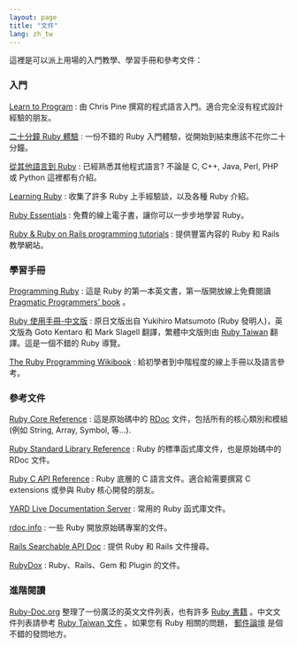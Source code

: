 ```yaml
---
layout: page
title: "文件"
lang: zh_tw
---
```


這裡是可以派上用場的入門教學、學習手冊和參考文件：

### 入門

[Learn to Program][1]
: 由 Chris Pine 撰寫的程式語言入門。適合完全沒有程式設計經驗的朋友。

[二十分鐘 Ruby 體驗](/zh_tw/documentation/quickstart/)
: 一份不錯的 Ruby 入門體驗，從開始到結束應該不花你二十分鐘。

[從其他語言到 Ruby](/zh_tw/documentation/ruby-from-other-languages/)
: 已經熟悉其他程式語言? 不論是 C, C++, Java, Perl, PHP 或 Python 這裡都有介紹。

[Learning Ruby][2]
: 收集了許多 Ruby 上手經驗談，以及各種 Ruby 介紹。

[Ruby Essentials][3]
: 免費的線上電子書，讓你可以一步步地學習 Ruby。

[Ruby &amp; Ruby on Rails programming tutorials][4]
: 提供豐富內容的 Ruby 和 Rails 教學網站。

### 學習手冊

[Programming Ruby][5]
: 這是 Ruby 的第一本英文書，第一版開放線上免費閱讀 [Pragmatic Programmers’ book][6] 。

[Ruby 使用手冊-中文版][7]
: 原日文版出自 Yukihiro Matsumoto (Ruby 發明人)，英文版為 Goto Kentaro 和 Mark Slagell
  翻譯，繁體中文版則由 [Ruby Taiwan][8] 翻譯。這是一個不錯的 Ruby 導覽。

[The Ruby Programming Wikibook][9]
: 給初學者到中階程度的線上手冊以及語言參考。

### 參考文件

[Ruby Core Reference][10]
: 這是原始碼中的 [RDoc][11] 文件，包括所有的核心類別和模組(例如 String, Array, Symbol, 等...).

[Ruby Standard Library Reference][12]
: Ruby 的標準函式庫文件，也是原始碼中的 RDoc 文件。

[Ruby C API Reference][13]
: Ruby 底層的 C 語言文件。適合給需要撰寫 C extensions 或參與 Ruby 核心開發的朋友。

[YARD Live Documentation Server][14]
: 常用的 Ruby 函式庫文件。

[rdoc.info][15]
: 一些 Ruby 開放原始碼專案的文件。

[Rails Searchable API Doc][16]
: 提供 Ruby 和 Rails 文件搜尋。

[RubyDox][17]
: Ruby、Rails、Gem 和 Plugin 的文件。

### 進階閱讀

[Ruby-Doc.org][18] 整理了一份廣泛的英文文件列表，也有許多 [Ruby 書籍][19] 。中文文件列表請參考 [Ruby
Taiwan 文件][20] 。如果您有 Ruby 相關的問題， [郵件論壇](/en/community/mailing-lists/)
是個不錯的發問地方。



[1]: http://pine.fm/LearnToProgram/
[2]: http://rubylearning.com/
[3]: http://www.techotopia.com/index.php/Ruby_Essentials
[4]: http://www.meshplex.org/wiki/Ruby/Ruby_on_Rails_programming_tutorials
[5]: http://www.ruby-doc.org/docs/ProgrammingRuby/
[6]: http://pragmaticprogrammer.com/titles/ruby/index.html
[7]: http://guides.ruby.tw/ruby/
[8]: http://ruby.tw
[9]: http://en.wikibooks.org/wiki/Ruby_programming_language
[10]: http://www.ruby-doc.org/core
[11]: http://rdoc.sourceforge.net
[12]: http://www.ruby-doc.org/stdlib
[13]: http://www.ruby-doc.org/doxygen/current/
[14]: http://yardoc.org/docs
[15]: http://rdoc.info/
[16]: http://railsapi.com/
[17]: http://www.rubydox.net/
[18]: http://ruby-doc.org
[19]: http://www.ruby-doc.org/bookstore
[20]: http://guides.ruby.tw
